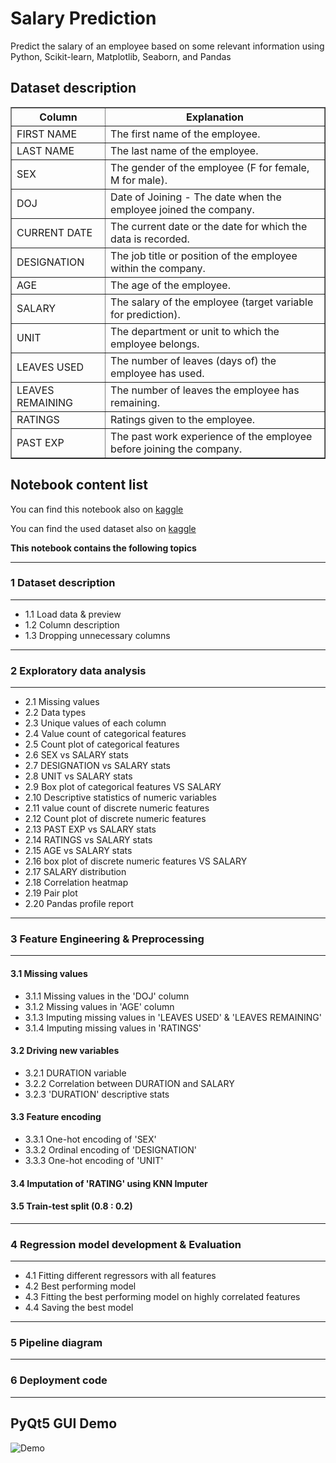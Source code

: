 # Salary Prediction

Predict the salary of an employee based on some relevant information using Python, Scikit-learn, Matplotlib, Seaborn, and Pandas

## Dataset description

<table border="1">
  <tr>
    <th>Column</th>
    <th>Explanation</th>
  </tr>
  <tr>
    <td>FIRST NAME</td>
    <td>The first name of the employee.</td>
  </tr>
  <tr>
    <td>LAST NAME</td>
    <td>The last name of the employee.</td>
  </tr>
  <tr>
    <td>SEX</td>
    <td>The gender of the employee (F for female, M for male).</td>
  </tr>
  <tr>
    <td>DOJ</td>
    <td>Date of Joining - The date when the employee joined the company.</td>
  </tr>
  <tr>
    <td>CURRENT DATE</td>
    <td>The current date or the date for which the data is recorded.</td>
  </tr>
  <tr>
    <td>DESIGNATION</td>
    <td>The job title or position of the employee within the company.</td>
  </tr>
  <tr>
    <td>AGE</td>
    <td>The age of the employee.</td>
  </tr>
  <tr>
    <td>SALARY</td>
    <td>The salary of the employee (target variable for prediction).</td>
  </tr>
  <tr>
    <td>UNIT</td>
    <td>The department or unit to which the employee belongs.</td>
  </tr>
  <tr>
    <td>LEAVES USED</td>
    <td>The number of leaves (days of) the employee has used.</td>
  </tr>
  <tr>
    <td>LEAVES REMAINING</td>
    <td>The number of leaves the employee has remaining.</td>
  </tr>
  <tr>
    <td>RATINGS</td>
    <td>Ratings given to the employee.</td>
  </tr>
  <tr>
    <td>PAST EXP</td>
    <td>The past work experience of the employee before joining the company.</td>
  </tr>
</table>

## Notebook content list

You can find this notebook also on [kaggle](https://www.kaggle.com/code/mohamedeldakrory8/salary-prediction)

You can find the used dataset also on [kaggle](https://www.kaggle.com/datasets/mohamedeldakrory8/salary-prediction-data) 

**This notebook contains the following topics**


---------------------------------------------
### 1 Dataset description 
---------------------------------------------
- 1.1 Load data & preview
- 1.2 Column description
- 1.3 Dropping unnecessary columns
---------------------------------------------
### 2 Exploratory data analysis
---------------------------------------------
- 2.1 Missing values
- 2.2 Data types
- 2.3 Unique values of each column
- 2.4 Value count of categorical features
- 2.5 Count plot of categorical features
- 2.6 SEX vs SALARY stats
- 2.7 DESIGNATION vs SALARY stats
- 2.8 UNIT vs SALARY stats
- 2.9 Box plot of categorical features VS SALARY
- 2.10 Descriptive statistics of numeric variables
- 2.11 value count of discrete numeric features
- 2.12 Count plot of discrete numeric features
- 2.13 PAST EXP vs SALARY stats
- 2.14 RATINGS vs SALARY stats
- 2.15 AGE vs SALARY stats
- 2.16 box plot of discrete numeric features VS SALARY
- 2.17 SALARY distribution
- 2.18 Correlation heatmap
- 2.19 Pair plot
- 2.20 Pandas profile report
  
---------------------------------------------
### 3 Feature Engineering & Preprocessing
---------------------------------------------

#### 3.1 Missing values
- 3.1.1 Missing values in the 'DOJ' column
- 3.1.2 Missing values in 'AGE' column
- 3.1.3 Imputing missing values in 'LEAVES USED' & 'LEAVES REMAINING'
- 3.1.4 Imputing missing values in 'RATINGS'

#### 3.2 Driving new variables
- 3.2.1 DURATION variable
- 3.2.2 Correlation between DURATION and SALARY
- 3.2.3 'DURATION' descriptive stats

#### 3.3 Feature encoding
- 3.3.1 One-hot encoding of 'SEX'
- 3.3.2 Ordinal encoding of 'DESIGNATION'
- 3.3.3 One-hot encoding of 'UNIT'


#### 3.4 Imputation of 'RATING' using KNN Imputer

#### 3.5 Train-test split (0.8 : 0.2)

---------------------------------------------
### 4 Regression model development & Evaluation
---------------------------------------------

- 4.1 Fitting different regressors with all features
- 4.2 Best performing model
- 4.3 Fitting the best performing model on highly correlated features
- 4.4 Saving the best model

---------------------------------------------
### 5 Pipeline diagram
---------------------------------------------
### 6 Deployment code
---------------------------------------------

## PyQt5 GUI Demo

![Demo](https://github.com/mohdakrory/Machine-Learning-Practice/assets/67663339/6368fa8d-36af-4ad1-a3eb-837cb68f575d)

